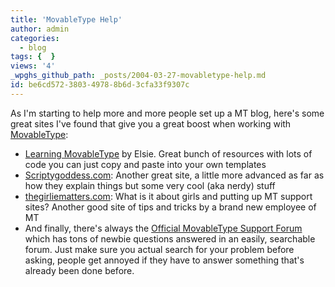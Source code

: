 ```yaml
---
title: 'MovableType Help'
author: admin
categories:
  - blog
tags: {  }
views: '4'
_wpghs_github_path: _posts/2004-03-27-movabletype-help.md
id: be6cd572-3803-4978-8b6d-3cfa33f9307c
---
```

<p>As I'm starting to help more and more people set up a MT blog, here's some great sites I've found that give you a great boost when working with <a href="http://www.movabletype.org">MovableType</a>:</p>
<ul>
<li><a href="http://www.elise.com/mt/">Learning MovableType</a> by Elsie.  Great bunch of resources with lots of code you can just copy and paste into your own templates</li>
<li><a href="http://www.scriptygoddess.com/">Scriptygoddess.com</a>: Another great site, a little more advanced as far as how they explain things but some very cool (aka nerdy) stuff</li>
<li><a href="http://www.thegirliematters.com/tips/">thegirliematters.com</a>: What is it about girls and putting up MT support sites?  Another good site of tips and tricks by a brand new employee of MT</li>
<li>And finally, there's always the <a href="http://www.movabletype.org/support/">Official MovableType Support Forum</a> which has tons of newbie questions answered in an easily, searchable forum.  Just make sure you actual search for your problem before asking, people get annoyed if they have to answer something that's already been done before.</li>
</ul>
